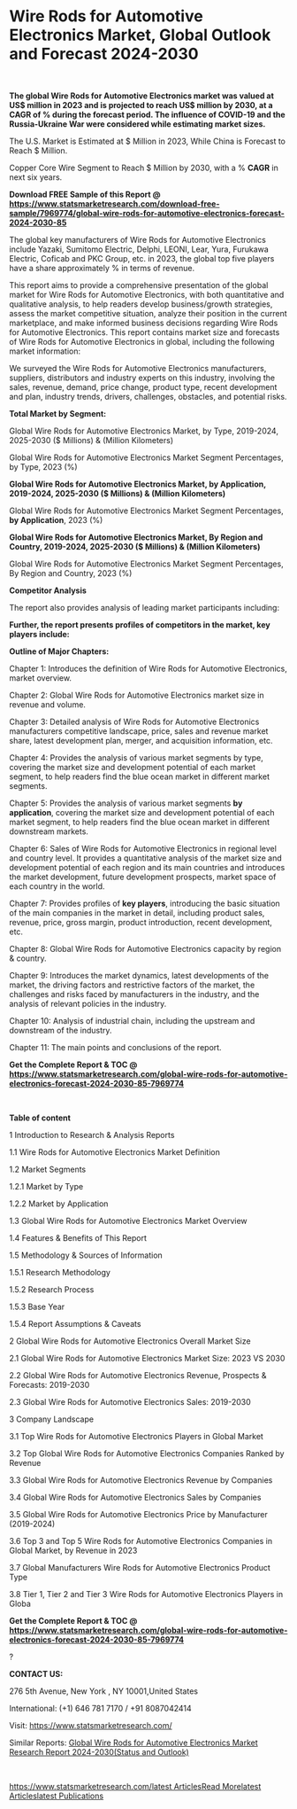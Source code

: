 <h1>Wire Rods for Automotive Electronics Market, Global Outlook and Forecast 2024-2030</h1><br/><p><strong>The global Wire Rods for Automotive Electronics market was valued at US$ million in 2023 and is projected to reach US$ million by 2030, at a <strong>CAGR</strong> of % during the forecast period. The influence of COVID-19 and the Russia-Ukraine War were considered while estimating market sizes.</strong></p>
 
 
 
 <p>The U.S. Market is Estimated at $ Million in 2023, While China is Forecast to Reach $ Million.</p>
 
 
 
 <p>Copper Core Wire Segment to Reach $ Million by 2030, with a % <strong>CAGR</strong> in next six years.</p>
 
 
 
 <p><strong>Download FREE Sample of this Report @ <a href="https://www.statsmarketresearch.com/download-free-sample/7969774/global-wire-rods-for-automotive-electronics-forecast-2024-2030-85">https://www.statsmarketresearch.com/download-free-sample/7969774/global-wire-rods-for-automotive-electronics-forecast-2024-2030-85</a></strong></p>
 
 
 
 <p>The global key manufacturers of Wire Rods for Automotive Electronics include Yazaki, Sumitomo Electric, Delphi, LEONI, Lear, Yura, Furukawa Electric, Coficab and PKC Group, etc. in 2023, the global top five players have a share approximately % in terms of revenue.</p>
 
 
 
 <p>This report aims to provide a comprehensive presentation of the global market for Wire Rods for Automotive Electronics, with both quantitative and qualitative analysis, to help readers develop business/growth strategies, assess the market competitive situation, analyze their position in the current marketplace, and make informed business decisions regarding Wire Rods for Automotive Electronics. This report contains market size and forecasts of Wire Rods for Automotive Electronics in global, including the following market information:</p>
 
 
 
 <p>We surveyed the Wire Rods for Automotive Electronics manufacturers, suppliers, distributors and industry experts on this industry, involving the sales, revenue, demand, price change, product type, recent development and plan, industry trends, drivers, challenges, obstacles, and potential risks.</p>
 
 
 
 <p><strong>Total Market by Segment:</strong></p>
 
 
 
 <p>Global Wire Rods for Automotive Electronics Market, by Type, 2019-2024, 2025-2030 ($ Millions) & (Million Kilometers)</p>
 
 
 
 <p>Global Wire Rods for Automotive Electronics Market Segment Percentages, by Type, 2023 (%)</p>
 
 
 
 <p><strong>Global Wire Rods for Automotive Electronics Market, <strong>by Application</strong>, 2019-2024, 2025-2030 ($ Millions) & (Million Kilometers)</strong></p>
 
 
 
 <p>Global Wire Rods for Automotive Electronics Market Segment Percentages, <strong>by Application</strong>, 2023 (%)</p>
 
 
 
 <p><strong>Global Wire Rods for Automotive Electronics Market, By Region and Country, 2019-2024, 2025-2030 ($ Millions) & (Million Kilometers)</strong></p>
 
 
 
 <p>Global Wire Rods for Automotive Electronics Market Segment Percentages, By Region and Country, 2023 (%)</p>
 
 
 
 <p><strong>Competitor Analysis</strong></p>
 
 
 
 <p>The report also provides analysis of leading market participants including:</p>
 
 
 
 <p><strong>Further, the report presents profiles of competitors in the market, <strong>key players</strong> include:</strong></p>
 
 
 
 <p><strong>Outline of Major Chapters:</strong></p>
 
 
 
 <p>Chapter 1: Introduces the definition of Wire Rods for Automotive Electronics, market overview.</p>
 
 
 
 <p>Chapter 2: Global Wire Rods for Automotive Electronics market size in revenue and volume.</p>
 
 
 
 <p>Chapter 3: Detailed analysis of Wire Rods for Automotive Electronics manufacturers competitive landscape, price, sales and revenue market share, latest development plan, merger, and acquisition information, etc.</p>
 
 
 
 <p>Chapter 4: Provides the analysis of various market segments by type, covering the market size and development potential of each market segment, to help readers find the blue ocean market in different market segments.</p>
 
 
 
 <p>Chapter 5: Provides the analysis of various market segments <strong>by application</strong>, covering the market size and development potential of each market segment, to help readers find the blue ocean market in different downstream markets.</p>
 
 
 
 <p>Chapter 6: Sales of Wire Rods for Automotive Electronics in regional level and country level. It provides a quantitative analysis of the market size and development potential of each region and its main countries and introduces the market development, future development prospects, market space of each country in the world.</p>
 
 
 
 <p>Chapter 7: Provides profiles of <strong>key players</strong>, introducing the basic situation of the main companies in the market in detail, including product sales, revenue, price, gross margin, product introduction, recent development, etc.</p>
 
 
 
 <p>Chapter 8: Global Wire Rods for Automotive Electronics capacity by region & country.</p>
 
 
 
 <p>Chapter 9: Introduces the market dynamics, latest developments of the market, the driving factors and restrictive factors of the market, the challenges and risks faced by manufacturers in the industry, and the analysis of relevant policies in the industry.</p>
 
 
 
 <p>Chapter 10: Analysis of industrial chain, including the upstream and downstream of the industry.</p>
 
 
 
 <p>Chapter 11: The main points and conclusions of the report.</p>
 
 
 
 <div><b>Get the Complete Report & TOC @ <a href="https://www.statsmarketresearch.com/global-wire-rods-for-automotive-electronics-forecast-2024-2030-85-7969774">https://www.statsmarketresearch.com/global-wire-rods-for-automotive-electronics-forecast-2024-2030-85-7969774</a></b></div>
 
 
 
 <p><br />
 
 <b>Table of content</b></p>
 
 
 
 <p>1 Introduction to Research & Analysis Reports<br />
 
 1.1 Wire Rods for Automotive Electronics Market Definition<br />
 
 1.2 Market Segments<br />
 
 1.2.1 Market by Type<br />
 
 1.2.2 Market by Application<br />
 
 1.3 Global Wire Rods for Automotive Electronics Market Overview<br />
 
 1.4 Features & Benefits of This Report<br />
 
 1.5 Methodology & Sources of Information<br />
 
 1.5.1 Research Methodology<br />
 
 1.5.2 Research Process<br />
 
 1.5.3 Base Year<br />
 
 1.5.4 Report Assumptions & Caveats<br />
 
 2 Global Wire Rods for Automotive Electronics Overall Market Size<br />
 
 2.1 Global Wire Rods for Automotive Electronics Market Size: 2023 VS 2030<br />
 
 2.2 Global Wire Rods for Automotive Electronics Revenue, Prospects & Forecasts: 2019-2030<br />
 
 2.3 Global Wire Rods for Automotive Electronics Sales: 2019-2030<br />
 
 3 Company Landscape<br />
 
 3.1 Top Wire Rods for Automotive Electronics Players in Global Market<br />
 
 3.2 Top Global Wire Rods for Automotive Electronics Companies Ranked by Revenue<br />
 
 3.3 Global Wire Rods for Automotive Electronics Revenue by Companies<br />
 
 3.4 Global Wire Rods for Automotive Electronics Sales by Companies<br />
 
 3.5 Global Wire Rods for Automotive Electronics Price by Manufacturer (2019-2024)<br />
 
 3.6 Top 3 and Top 5 Wire Rods for Automotive Electronics Companies in Global Market, by Revenue in 2023<br />
 
 3.7 Global Manufacturers Wire Rods for Automotive Electronics Product Type<br />
 
 3.8 Tier 1, Tier 2 and Tier 3 Wire Rods for Automotive Electronics Players in Globa</p>
 
 
 
 <div><b>Get the Complete Report & TOC @ <a href="https://www.statsmarketresearch.com/global-wire-rods-for-automotive-electronics-forecast-2024-2030-85-7969774">https://www.statsmarketresearch.com/global-wire-rods-for-automotive-electronics-forecast-2024-2030-85-7969774</a></b></div>
 
 
 
 <p>? </p>
 
 
 
 <p><b>CONTACT US:</b><br />
 
 276 5th Avenue, New York , NY 10001,United States<br />
 
 International: (+1) 646 781 7170 / +91 8087042414<br />
 
 Visit: <a href="https://www.statsmarketresearch.com/">https://www.statsmarketresearch.com/</a><br />
 
 Similar Reports: <a href="https://www.statsmarketresearch.com/global-wire-rods-for-automotive-electronics-forecast-2024-2030-85-7969774">Global Wire Rods for Automotive Electronics Market Research Report 2024-2030(Status and Outlook)</a><br />
 
 <br />
 
 <a href="https://gyeongbokgung.com">https://www.statsmarketresearch.com/</a><a href="https://hallyeomaritime.com">latest Articles</a><a href="https://jingwansa.com">Read More</a><a href="https://nguoiviet.jp/">latest Articles</a><a href="https://www.intelmarketresearch.com/">latest Publications</a></p>